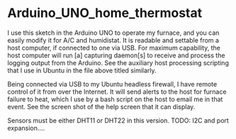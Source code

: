 # Arduino_UNO_home_thermostat
I use this sketch in the Arduino UNO to operate my furnace, and you can easily modify it for A/C and humidistat.  It is readable and settable from a host computer, if connected to one via USB.  For maximum capability, the host computer will run [a] capturing daemon[s] to receive and process the logging output from the Arduino.  See the auxiliary host processing scripting that I use in Ubuntu in the file above titled similarly.

Being connected via USB to my Ubuntu headless firewall, I have remote control of it from over the Internet. It will send alerts to the host for furnace failure to heat, which I use by a bash script on the host to email me in that event.  See the screen shot of the help screen that it can display.

Sensors must be either DHT11 or DHT22 in this version.  TODO: I2C and port expansion....
